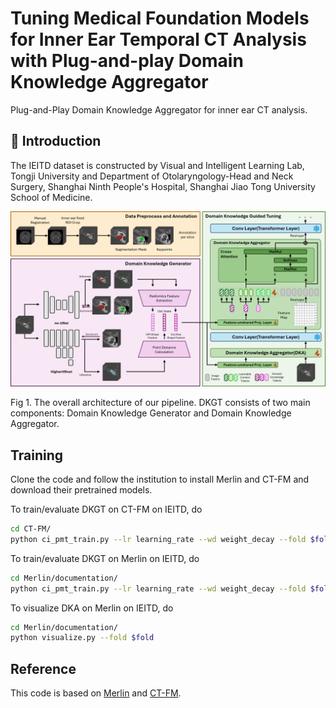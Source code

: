 # Tuning Medical Foundation Models for Inner Ear Temporal CT Analysis with Plug-and-play Domain Knowledge Aggregator

Plug-and-Play Domain Knowledge Aggregator for inner ear CT analysis.

## 📜 Introduction

The IEITD dataset is constructed by Visual and Intelligent Learning Lab, Tongji University and Department of Otolaryngology-Head and Neck Surgery, Shanghai Ninth People's Hospital, Shanghai Jiao Tong University School of Medicine.

![pipeline4](./figures/pipeline4.png)

Fig 1. The overall architecture of our pipeline. DKGT consists of two main components: Domain Knowledge Generator and Domain Knowledge Aggregator.

## Training

Clone the code and follow the institution to install Merlin and CT-FM and download their pretrained models.

To train/evaluate DKGT on CT-FM on IEITD, do

```sh
cd CT-FM/
python ci_pmt_train.py --lr learning_rate --wd weight_decay --fold $fold
```

To train/evaluate DKGT on Merlin on IEITD, do

```sh
cd Merlin/documentation/
python ci_pmt_train.py --lr learning_rate --wd weight_decay --fold $fold
```

To visualize DKA on Merlin on IEITD, do

```sh
cd Merlin/documentation/
python visualize.py --fold $fold
```

## Reference

This code is based on [Merlin](https://github.com/StanfordMIMI/Merlin) and [CT-FM](https://github.com/project-lighter/CT-FM).
